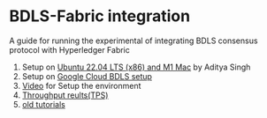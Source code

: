 # BDLS-Fabric integration

A guide for running the experimental of integrating BDLS consensus protocol with Hyperledger Fabric

1. Setup on [Ubuntu 22.04 LTS (x86) and M1 Mac](/docs/getting-started-nanobash.md) by Aditya Singh
5. Setup on [Google Cloud BDLS setup](/tutorials/google-cloud-vm.md)
3. [Video]() for Setup the environment
4. [Throughput reults(TPS)](/tps)
5. [old tutorials](/tutorials/README.md)
